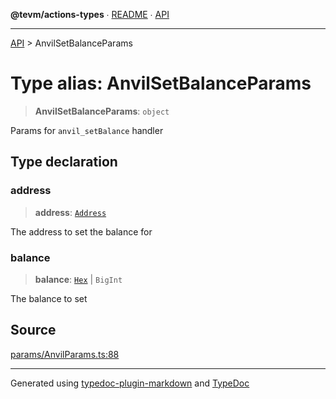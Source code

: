 **@tevm/actions-types** ∙ [README](../README.md) ∙ [API](../API.md)

***

[API](../API.md) > AnvilSetBalanceParams

# Type alias: AnvilSetBalanceParams

> **AnvilSetBalanceParams**: `object`

Params for `anvil_setBalance` handler

## Type declaration

### address

> **address**: [`Address`](Address.md)

The address to set the balance for

### balance

> **balance**: [`Hex`](Hex.md) \| `BigInt`

The balance to set

## Source

[params/AnvilParams.ts:88](https://github.com/evmts/tevm-monorepo/blob/main/packages/actions-types/src/params/AnvilParams.ts#L88)

***
Generated using [typedoc-plugin-markdown](https://www.npmjs.com/package/typedoc-plugin-markdown) and [TypeDoc](https://typedoc.org/)
